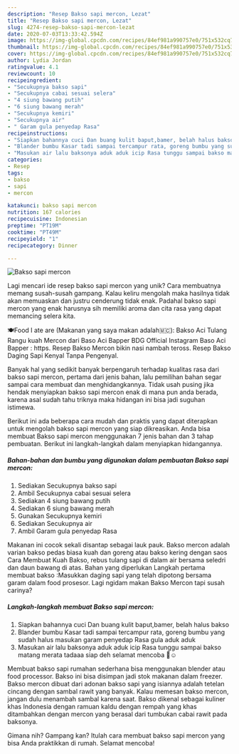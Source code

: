 ```yaml
---
description: "Resep Bakso sapi mercon, Lezat"
title: "Resep Bakso sapi mercon, Lezat"
slug: 4274-resep-bakso-sapi-mercon-lezat
date: 2020-07-03T13:33:42.594Z
image: https://img-global.cpcdn.com/recipes/84ef981a990757e0/751x532cq70/bakso-sapi-mercon-foto-resep-utama.jpg
thumbnail: https://img-global.cpcdn.com/recipes/84ef981a990757e0/751x532cq70/bakso-sapi-mercon-foto-resep-utama.jpg
cover: https://img-global.cpcdn.com/recipes/84ef981a990757e0/751x532cq70/bakso-sapi-mercon-foto-resep-utama.jpg
author: Lydia Jordan
ratingvalue: 4.1
reviewcount: 10
recipeingredient:
- "Secukupnya bakso sapi"
- "Secukupnya cabai sesuai selera"
- "4 siung bawang putih"
- "6 siung bawang merah"
- "Secukupnya kemiri"
- "Secukupnya air"
- " Garam gula penyedap Rasa"
recipeinstructions:
- "Siapkan bahannya cuci Dan buang kulit baput,bamer, belah halus bakso"
- "Blander bumbu Kasar tadi sampai tercampur rata, goreng bumbu yang sudah halus masukan garam penyedap Rasa gula aduk aduk"
- "Masukan air lalu baksonya aduk aduk icip Rasa tunggu sampai bakso matang merata tadaaa siap deh selamat mencoba 🙏☺️"
categories:
- Resep
tags:
- bakso
- sapi
- mercon

katakunci: bakso sapi mercon 
nutrition: 167 calories
recipecuisine: Indonesian
preptime: "PT19M"
cooktime: "PT49M"
recipeyield: "1"
recipecategory: Dinner

---
```



![Bakso sapi mercon](https://img-global.cpcdn.com/recipes/84ef981a990757e0/751x532cq70/bakso-sapi-mercon-foto-resep-utama.jpg)

Lagi mencari ide resep bakso sapi mercon yang unik? Cara membuatnya memang susah-susah gampang. Kalau keliru mengolah maka hasilnya tidak akan memuaskan dan justru cenderung tidak enak. Padahal bakso sapi mercon yang enak harusnya sih memiliki aroma dan cita rasa yang dapat memancing selera kita.

🍽Food I ate are (Makanan yang saya makan adalah🇲🇨): Bakso Aci Tulang Rangu kuah Mercon dari Baso Aci Bapper BDG Official Instagram Baso Aci Bapper : https. Resep Bakso Mercon bikin nasi nambah teross. Resep Bakso Daging Sapi Kenyal Tanpa Pengenyal.

Banyak hal yang sedikit banyak berpengaruh terhadap kualitas rasa dari bakso sapi mercon, pertama dari jenis bahan, lalu pemilihan bahan segar sampai cara membuat dan menghidangkannya. Tidak usah pusing jika hendak menyiapkan bakso sapi mercon enak di mana pun anda berada, karena asal sudah tahu triknya maka hidangan ini bisa jadi suguhan istimewa.


Berikut ini ada beberapa cara mudah dan praktis yang dapat diterapkan untuk mengolah bakso sapi mercon yang siap dikreasikan. Anda bisa membuat Bakso sapi mercon menggunakan 7 jenis bahan dan 3 tahap pembuatan. Berikut ini langkah-langkah dalam menyiapkan hidangannya.

<!--inarticleads1-->

##### Bahan-bahan dan bumbu yang digunakan dalam pembuatan Bakso sapi mercon:

1. Sediakan Secukupnya bakso sapi
1. Ambil Secukupnya cabai sesuai selera
1. Sediakan 4 siung bawang putih
1. Sediakan 6 siung bawang merah
1. Gunakan Secukupnya kemiri
1. Sediakan Secukupnya air
1. Ambil  Garam gula penyedap Rasa


Makanan ini cocok sekali disantap sebagai lauk pauk. Bakso mercon adalah varian bakso pedas biasa kuah dan goreng atau bakso kering dengan saos Cara Membuat Kuah Bakso, rebus tulang sapi di dalam air bersama seledri dan daun bawang di atas. Bahan yang diperlukan Langkah pertama membuat bakso :Masukkan daging sapi yang telah dipotong bersama garam dalam food prosesor. Lagi ngidam makan Bakso Mercon tapi susah carinya? 

<!--inarticleads2-->

##### Langkah-langkah membuat Bakso sapi mercon:

1. Siapkan bahannya cuci Dan buang kulit baput,bamer, belah halus bakso
1. Blander bumbu Kasar tadi sampai tercampur rata, goreng bumbu yang sudah halus masukan garam penyedap Rasa gula aduk aduk
1. Masukan air lalu baksonya aduk aduk icip Rasa tunggu sampai bakso matang merata tadaaa siap deh selamat mencoba 🙏☺️


Membuat bakso sapi rumahan sederhana bisa menggunakan blender atau food processor. Bakso ini bisa disimpan jadi stok makanan dalam freezer. Bakso mercon dibuat dari adonan bakso sapi yang isiannya adalah tetelan cincang dengan sambal rawit yang banyak. Kalau memesan bakso mercon, jangan dulu menambah sambal karena saat. Bakso dikenal sebagai kuliner khas Indonesia dengan ramuan kaldu dengan rempah yang khas ditambahkan dengan mercon yang berasal dari tumbukan cabai rawit pada baksonya. 

Gimana nih? Gampang kan? Itulah cara membuat bakso sapi mercon yang bisa Anda praktikkan di rumah. Selamat mencoba!
